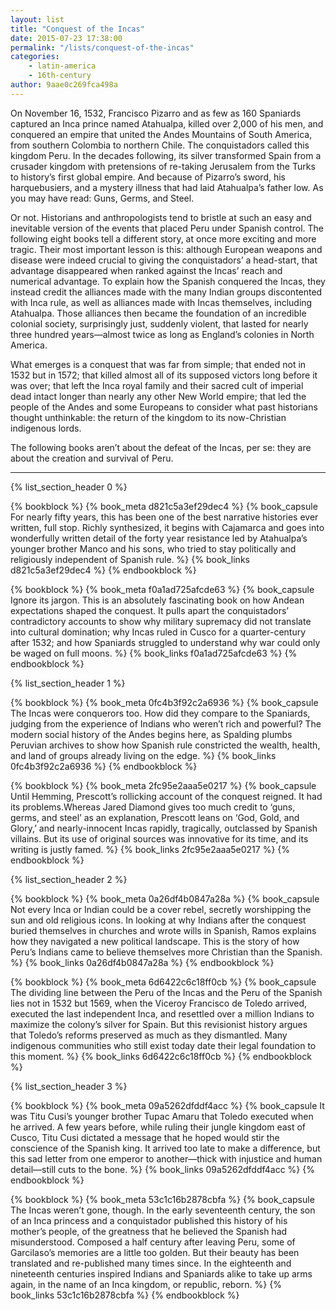 ```yaml
---
layout: list
title: "Conquest of the Incas"
date: 2015-07-23 17:38:00
permalink: "/lists/conquest-of-the-incas"
categories: 
    - latin-america
    - 16th-century
author: 9aae0c269fca498a
---
```


On November 16, 1532, Francisco Pizarro and as few as 160 Spaniards captured an Inca prince named Atahualpa, killed over 2,000 of his men, and conquered an empire that united the Andes Mountains of South America, from southern Colombia to northern Chile. The conquistadors called this kingdom Peru.  In the decades following, its silver transformed Spain from a crusader kingdom with pretensions of re-taking Jerusalem from the Turks to history’s first global empire. And because of Pizarro’s sword, his harquebusiers, and a mystery illness that had laid Atahualpa’s father low. As you may have read: Guns, Germs, and Steel.

Or not. Historians and anthropologists tend to bristle at such an easy and inevitable version of the events that placed Peru under Spanish control. The following eight books tell a different story, at once more exciting and more tragic. Their most important lesson is this: although European weapons and disease were indeed crucial to giving the conquistadors’ a head-start, that advantage disappeared when ranked against the Incas’ reach and numerical advantage. To explain how the Spanish conquered the Incas, they instead credit the alliances made with the many Indian groups discontented with Inca rule, as well as alliances made with Incas themselves, including Atahualpa. Those alliances then became the foundation of an incredible colonial society, surprisingly just, suddenly violent, that lasted for nearly three hundred years—almost twice as long as England’s colonies in North America.

What emerges is a conquest that was far from simple; that ended not in 1532 but in 1572; that killed almost all of its supposed victors long before it was over; that left the Inca royal family and their sacred cult of imperial dead intact longer than nearly any other New World empire; that led the people of the Andes and some Europeans to consider what past historians thought unthinkable: the return of the kingdom to its now-Christian indigenous lords.

The following books aren’t about the defeat of the Incas, per se: they are about the creation and survival of Peru.

***

{% list_section_header 0 %}

<!-- Hemming, Conquest of the Incas -->
{% bookblock %}
{% book_meta d821c5a3ef29dec4 %}
{% book_capsule For nearly fifty years, this has been one of the best narrative histories ever written, full stop. Richly synthesized, it begins with Cajamarca and goes into wonderfully written detail of the forty year resistance led by Atahualpa’s younger brother Manco and his sons, who tried to stay politically and religiously independent of Spanish rule. %}
{% book_links d821c5a3ef29dec4  %}
{% endbookblock %}


<!-- Lamana, Domination with Dominance -->
{% bookblock %}
{% book_meta f0a1ad725afcde63 %}
{% book_capsule Ignore its jargon. This is an absolutely fascinating book on how Andean expectations shaped the conquest. It pulls apart the conquistadors’ contradictory accounts to show why military supremacy did not translate into cultural domination; why Incas ruled in Cusco for a quarter-century after 1532; and how Spaniards struggled to understand why war could only be waged on full moons. %}
{% book_links f0a1ad725afcde63 %}
{% endbookblock %}

{% list_section_header 1 %}

<!-- Spalding, Huarochiri -->
{% bookblock %}
{% book_meta 0fc4b3f92c2a6936 %}
{% book_capsule The Incas were conquerors too. How did they compare to the Spaniards, judging from the experience of Indians who weren’t rich and powerful? The modern social history of the Andes begins here, as Spalding plumbs Peruvian archives to show how Spanish rule constricted the wealth, health, and land of groups already living on the edge. %}
{% book_links 0fc4b3f92c2a6936 %}
{% endbookblock %}

<!-- Prescott, History of the Conquest of Peru -->
{% bookblock %}
{% book_meta 2fc95e2aaa5e0217 %}
{% book_capsule Until Hemming, Prescott’s rollicking account of the conquest reigned. It had its problems.Whereas Jared Diamond gives too much credit to ‘guns, germs, and steel’ as an explanation, Prescott leans on ‘God, Gold, and Glory,’ and nearly-innocent Incas rapidly, tragically, outclassed by Spanish villains. But its use of original sources was innovative for its time, and its writing is justly famed. %}
{% book_links 2fc95e2aaa5e0217 %}
{% endbookblock %}

{% list_section_header 2 %}

<!-- Ramos, Death and Conversion in the Andes -->
{% bookblock %}
{% book_meta 0a26df4b0847a28a %}
{% book_capsule Not every Inca or Indian could be a cover rebel, secretly worshipping the sun and old religious icons. In looking at why Indians after the conquest buried themselves in churches and wrote wills in Spanish, Ramos explains how they navigated a new political landscape. This is the story of how Peru’s Indians came to believe themselves more Christian than the Spanish. %}
{% book_links 0a26df4b0847a28a %}
{% endbookblock %}

<!-- Mumford, Vertical Empire -->
{% bookblock %}
{% book_meta 6d6422c6c18ff0cb %}
{% book_capsule The dividing line between the Peru of the Incas and the Peru of the Spanish lies not in 1532 but 1569, when the Viceroy Francisco de Toledo arrived, executed the last independent Inca, and resettled over a million Indians to maximize the colony’s silver for Spain. But this revisionist history argues that Toledo’s reforms preserved as much as they dismantled. Many indigenous communities who still exist today date their legal foundation to this moment. %}
{% book_links 6d6422c6c18ff0cb %}
{% endbookblock %}

{% list_section_header 3 %}

<!-- Titu Cusi Yupanqui, How the Spaniards Arrived in Peru -->
{% bookblock %}
{% book_meta 09a5262dfddf4acc %}
{% book_capsule It was Titu Cusi’s younger brother Tupac Amaru that Toledo executed when he arrived. A few years before, while ruling their jungle kingdom east of Cusco, Titu Cusi dictated a message that he hoped would stir the conscience of the Spanish king. It arrived too late to make a difference, but this sad letter from one emperor to another—thick with injustice and human detail—still cuts to the bone. %}
{% book_links 09a5262dfddf4acc %}
{% endbookblock %}

<!-- Garcilaso de la Vega, Royal Commentaries of the Incas -->
{% bookblock %}
{% book_meta 53c1c16b2878cbfa %}
{% book_capsule The Incas weren’t gone, though. In the early seventeenth century, the son of an Inca princess and a conquistador published this history of his mother’s people, of the greatness that he believed the Spanish had misunderstood. Composed a half century after leaving Peru, some of Garcilaso’s memories are a little too golden. But their beauty has been translated and re-published many times since. In the eighteenth and nineteenth centuries inspired Indians and Spaniards alike to take up arms again, in the name of an Inca kingdom, or republic, reborn. %}
{% book_links 53c1c16b2878cbfa %}
{% endbookblock %}